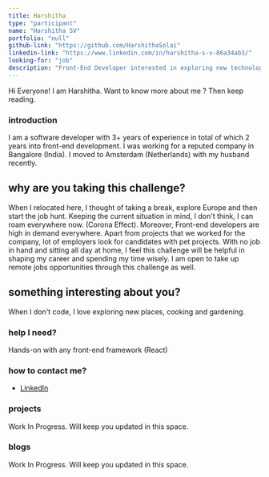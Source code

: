 ```yaml
---
title: Harshitha 
type: "participant"
name: "Harshitha SV"
portfolio: "null"
github-link: "https://github.com/HarshithaSolai"
linkedin-link: "https://www.linkedin.com/in/harshitha-s-v-86a34ab3/"
looking-for: "job"
description: "Front-End Developer interested in exploring new technologies"
---
```


Hi Everyone! I am Harshitha. 
Want to know more about me ? Then keep reading.

### introduction

I am a software developer with 3+ years of experience in total of which 2 years into front-end development. I was working for a reputed company in Bangalore (India). I moved to Amsterdam (Netherlands) with my husband recently. 


## why are you taking this challenge?

When I relocated here, I thought of taking a break, explore Europe and then start the job hunt. Keeping the current situation in mind, I don't think, I can roam everywhere now. (Corona Effect). Moreover, Front-end developers are high in demand everywhere. Apart from projects that we worked for the company, lot of employers look for candidates with pet projects. With no job in hand and sitting all day at home, I feel this challenge will be helpful in shaping my career and spending my time wisely. I am open to take up remote jobs opportunities through this challenge as well. 

## something interesting about you?

When I don't code, I love exploring new places, cooking and gardening.

### help I need?

Hands-on with any front-end framework (React) 

### how to contact me?

- [LinkedIn](https://www.linkedin.com/in/harshitha-s-v-86a34ab3/)

### projects

Work In Progress. Will keep you updated in this space. 

### blogs

Work In Progress. Will keep you updated in this space. 

